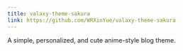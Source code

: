 ```yaml
---
title: valaxy-theme-sakura
link: https://github.com/WRXinYue/valaxy-theme-sakura
---
```


A simple, personalized, and cute anime-style blog theme.

<!-- more -->
